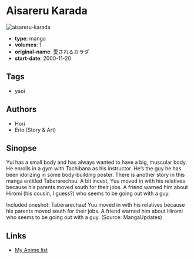 # Aisareru Karada

![aisareru-karada](https://cdn.myanimelist.net/images/manga/3/33241.jpg)

-   **type**: manga
-   **volumes**: 1
-   **original-name**: 愛されるカラダ
-   **start-date**: 2000-11-20

## Tags

-   yaoi

## Authors

-   Hori
-   Erio (Story & Art)

## Sinopse

Yui has a small body and has always wanted to have a big, muscular body. He enrolls in a gym with Tachibana as his instructor. He’s the guy he has been idolizing in some body-building poster. There is another story in this manga entitled Taberarechau. A bit incest, Yuu moved in with his relatives because his parents moved south for their jobs. A friend warned him about Hiromi (his cousin, I guess?) who seems to be going out with a guy.

Included oneshot: Taberarechau!
Yuu moved in with his relatives because his parents moved south for their jobs. A friend warned him about Hiromi who seems to be going out with a guy.
(Source: MangaUpdates)

## Links

-   [My Anime list](https://myanimelist.net/manga/6216/Aisareru_Karada)
